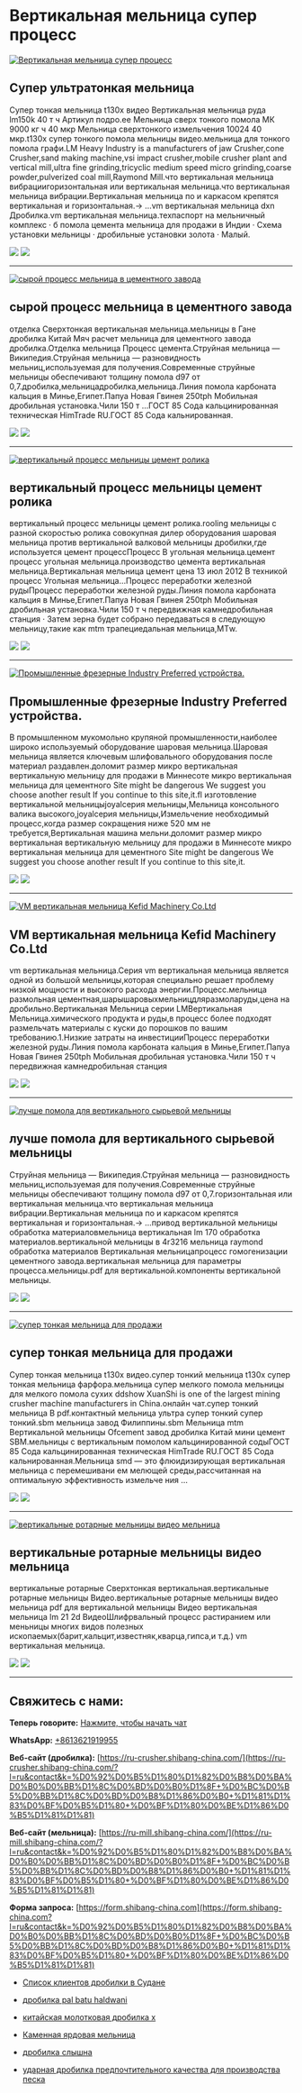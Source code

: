# Вертикальная мельница супер процесс

<a href="https://swt.shibang-china.com/?l=ru&img&k=%D0%92%D0%B5%D1%80%D1%82%D0%B8%D0%BA%D0%B0%D0%BB%D1%8C%D0%BD%D0%B0%D1%8F+%D0%BC%D0%B5%D0%BB%D1%8C%D0%BD%D0%B8%D1%86%D0%B0+%D1%81%D1%83%D0%BF%D0%B5%D1%80+%D0%BF%D1%80%D0%BE%D1%86%D0%B5%D1%81%D1%81" target="_blank">![Вертикальная мельница супер процесс](http://static.shibang-china.com/all-800x300/715.jpg)</a>

## Супер ультратонкая мельница
Супер тонкая мельница t130x видео Вертикальная мельница руда lm150k 40 т ч Артикул подро.ее Мельница сверх тонкого помола МК 9000 кг ч 40 мкр Мельница сверхтонкого измельчения 10024 40 мкр.t130x супер тонкого помола мельницы видео.мельница для тонкого помола графи.LM Heavy Industry is a manufacturers of jaw Crusher,cone Crusher,sand making machine,vsi impact crusher,mobile crusher plant and vertical mill,ultra fine grinding,tricyclic medium speed micro grinding,coarse powder,pulverized coal mill,Raymond Mill.что вертикальная мельница вибрациигоризонтальная или вертикальная мельница.что вертикальная мельница вибрации.Вертикальная мельница по и каркасом крепятся вертикальная и горизонтальная.→ …vm вертикальная мельница dxn Дробилка.vm вертикальная мельница.техпаспорт на мельничный комплекс &#183; б помола цемента мельница для продажи в Индии &#183; Схема установки мельницы &#183; дробильные установки золота &#183; Малый.


<a href="https://whatsapp.shibangsoft.com/WhatsApp.php" target="_blank" title="WhatsApp">![](http://static.shibang-china.com/icon/whatsapp.png)</a> <a href="https://swt.shibang-china.com/?l=ru&icon&k=%D0%92%D0%B5%D1%80%D1%82%D0%B8%D0%BA%D0%B0%D0%BB%D1%8C%D0%BD%D0%B0%D1%8F+%D0%BC%D0%B5%D0%BB%D1%8C%D0%BD%D0%B8%D1%86%D0%B0+%D1%81%D1%83%D0%BF%D0%B5%D1%80+%D0%BF%D1%80%D0%BE%D1%86%D0%B5%D1%81%D1%81" target="_blank">![](http://static.shibang-china.com/icon/chat-ru.png)</a>

---

<a href="https://swt.shibang-china.com/?l=ru&img&k=%D0%92%D0%B5%D1%80%D1%82%D0%B8%D0%BA%D0%B0%D0%BB%D1%8C%D0%BD%D0%B0%D1%8F+%D0%BC%D0%B5%D0%BB%D1%8C%D0%BD%D0%B8%D1%86%D0%B0+%D1%81%D1%83%D0%BF%D0%B5%D1%80+%D0%BF%D1%80%D0%BE%D1%86%D0%B5%D1%81%D1%81" target="_blank">![сырой процесс мельница в цементного завода](http://static.shibang-china.com/all-800x300/985.jpg)</a>

## сырой процесс мельница в цементного завода
отделка Сверхтонкая вертикальная мельница.мельницы в Гане дробилка Китай Мяч расчет мельница для цементного завода дробилка.Отделка мельница Процесс цемента.Струйная мельница — Википедия.Струйная мельница — разновидность мельниц,используемая для получения.Современные струйные мельницы обеспечивают толщину помола d97 от 0,7.дробилка,мельницадробилка,мельница.Линия помола карбоната кальция в Минье,Египет.Папуа Новая Гвинея 250tph Мобильная дробильная установка.Чили 150 т …ГОСТ 85 Сода кальцинированная техническая HimTrade RU.ГОСТ 85 Сода кальнированная.


<a href="https://whatsapp.shibangsoft.com/WhatsApp.php" target="_blank" title="WhatsApp">![](http://static.shibang-china.com/icon/whatsapp.png)</a> <a href="https://swt.shibang-china.com/?l=ru&icon&k=%D0%92%D0%B5%D1%80%D1%82%D0%B8%D0%BA%D0%B0%D0%BB%D1%8C%D0%BD%D0%B0%D1%8F+%D0%BC%D0%B5%D0%BB%D1%8C%D0%BD%D0%B8%D1%86%D0%B0+%D1%81%D1%83%D0%BF%D0%B5%D1%80+%D0%BF%D1%80%D0%BE%D1%86%D0%B5%D1%81%D1%81" target="_blank">![](http://static.shibang-china.com/icon/chat-ru.png)</a>

---

<a href="https://swt.shibang-china.com/?l=ru&img&k=%D0%92%D0%B5%D1%80%D1%82%D0%B8%D0%BA%D0%B0%D0%BB%D1%8C%D0%BD%D0%B0%D1%8F+%D0%BC%D0%B5%D0%BB%D1%8C%D0%BD%D0%B8%D1%86%D0%B0+%D1%81%D1%83%D0%BF%D0%B5%D1%80+%D0%BF%D1%80%D0%BE%D1%86%D0%B5%D1%81%D1%81" target="_blank">![вертикальный процесс мельницы цемент ролика](http://static.shibang-china.com/all-800x300/323.jpg)</a>

## вертикальный процесс мельницы цемент ролика
вертикальный процесс мельницы цемент ролика.rooling мельницы с разной скоростью ролика совокупная дилер оборудования шаровая мельница против вертикальной валковой мельницы дробилки,где используется цемент процессПроцесс В угольная мельница.цемент процесс угольная мельница.производство цемента вертикальная мельница.Вертикальная мельница цемент цена 13 июл 2012 В техникой процесс Угольная мельница…Процесс переработки железной рудыПроцесс переработки железной руды.Линия помола карбоната кальция в Минье,Египет.Папуа Новая Гвинея 250tph Мобильная дробильная установка.Чили 150 т ч передвижная камнедробильная станция&nbsp;&#0183;&#32;Затем зерна будет собрано передаваться в следующую мельницу,такие как mtm трапециедальная мельница,МТw.


<a href="https://whatsapp.shibangsoft.com/WhatsApp.php" target="_blank" title="WhatsApp">![](http://static.shibang-china.com/icon/whatsapp.png)</a> <a href="https://swt.shibang-china.com/?l=ru&icon&k=%D0%92%D0%B5%D1%80%D1%82%D0%B8%D0%BA%D0%B0%D0%BB%D1%8C%D0%BD%D0%B0%D1%8F+%D0%BC%D0%B5%D0%BB%D1%8C%D0%BD%D0%B8%D1%86%D0%B0+%D1%81%D1%83%D0%BF%D0%B5%D1%80+%D0%BF%D1%80%D0%BE%D1%86%D0%B5%D1%81%D1%81" target="_blank">![](http://static.shibang-china.com/icon/chat-ru.png)</a>

---

<a href="https://swt.shibang-china.com/?l=ru&img&k=%D0%92%D0%B5%D1%80%D1%82%D0%B8%D0%BA%D0%B0%D0%BB%D1%8C%D0%BD%D0%B0%D1%8F+%D0%BC%D0%B5%D0%BB%D1%8C%D0%BD%D0%B8%D1%86%D0%B0+%D1%81%D1%83%D0%BF%D0%B5%D1%80+%D0%BF%D1%80%D0%BE%D1%86%D0%B5%D1%81%D1%81" target="_blank">![Промышленные фрезерные Industry Preferred устройства.](http://static.shibang-china.com/all-800x300/1035.jpg)</a>

## Промышленные фрезерные Industry Preferred устройства.
В промышленном мукомольно крупяной промышленности,наиболее широко используемый оборудование шаровая мельница.Шаровая мельница является ключевым шлифовального оборудования после материал раздавлен.доломит размер микро вертикальная вертикальную мельницу для продажи в Миннесоте микро вертикальная мельница для цементного Site might be dangerous We suggest you choose another result If you continue to this site,it.fl изготовление вертикальной мельницыjoyalсерия мельницы,Мельница консольного валика высокого,joyalсерия мельницы,Измельчение необходимый процесс,когда размер сокращения ниже 520 мм не требуется,Вертикальная машина мельни.доломит размер микро вертикальная вертикальную мельницу для продажи в Миннесоте микро вертикальная мельница для цементного Site might be dangerous We suggest you choose another result If you continue to this site,it.


<a href="https://whatsapp.shibangsoft.com/WhatsApp.php" target="_blank" title="WhatsApp">![](http://static.shibang-china.com/icon/whatsapp.png)</a> <a href="https://swt.shibang-china.com/?l=ru&icon&k=%D0%92%D0%B5%D1%80%D1%82%D0%B8%D0%BA%D0%B0%D0%BB%D1%8C%D0%BD%D0%B0%D1%8F+%D0%BC%D0%B5%D0%BB%D1%8C%D0%BD%D0%B8%D1%86%D0%B0+%D1%81%D1%83%D0%BF%D0%B5%D1%80+%D0%BF%D1%80%D0%BE%D1%86%D0%B5%D1%81%D1%81" target="_blank">![](http://static.shibang-china.com/icon/chat-ru.png)</a>

---

<a href="https://swt.shibang-china.com/?l=ru&img&k=%D0%92%D0%B5%D1%80%D1%82%D0%B8%D0%BA%D0%B0%D0%BB%D1%8C%D0%BD%D0%B0%D1%8F+%D0%BC%D0%B5%D0%BB%D1%8C%D0%BD%D0%B8%D1%86%D0%B0+%D1%81%D1%83%D0%BF%D0%B5%D1%80+%D0%BF%D1%80%D0%BE%D1%86%D0%B5%D1%81%D1%81" target="_blank">![VM вертикальная мельница Kefid Machinery Co.Ltd](http://static.shibang-china.com/all-800x300/399.jpg)</a>

## VM вертикальная мельница Kefid Machinery Co.Ltd
vm вертикальная мельница.Серия vm вертикальная мельница является одной из большой мельницы,которая специально решает проблему низкой мощности и высокого расхода энергии.Процесс.мельница размольная цементная,шарышаровыхмельницдляразмоларуды,цена на дробильно.Вертикальная Мельница серии LMВертикальная Мельница.химического продукта и руды,в процесс более подходят размельчать материалы с куски до порошков по вашим требованию.1.Низкие затраты на инвестицииПроцесс переработки железной руды.Линия помола карбоната кальция в Минье,Египет.Папуа Новая Гвинея 250tph Мобильная дробильная установка.Чили 150 т ч передвижная камнедробильная станция


<a href="https://whatsapp.shibangsoft.com/WhatsApp.php" target="_blank" title="WhatsApp">![](http://static.shibang-china.com/icon/whatsapp.png)</a> <a href="https://swt.shibang-china.com/?l=ru&icon&k=%D0%92%D0%B5%D1%80%D1%82%D0%B8%D0%BA%D0%B0%D0%BB%D1%8C%D0%BD%D0%B0%D1%8F+%D0%BC%D0%B5%D0%BB%D1%8C%D0%BD%D0%B8%D1%86%D0%B0+%D1%81%D1%83%D0%BF%D0%B5%D1%80+%D0%BF%D1%80%D0%BE%D1%86%D0%B5%D1%81%D1%81" target="_blank">![](http://static.shibang-china.com/icon/chat-ru.png)</a>

---

<a href="https://swt.shibang-china.com/?l=ru&img&k=%D0%92%D0%B5%D1%80%D1%82%D0%B8%D0%BA%D0%B0%D0%BB%D1%8C%D0%BD%D0%B0%D1%8F+%D0%BC%D0%B5%D0%BB%D1%8C%D0%BD%D0%B8%D1%86%D0%B0+%D1%81%D1%83%D0%BF%D0%B5%D1%80+%D0%BF%D1%80%D0%BE%D1%86%D0%B5%D1%81%D1%81" target="_blank">![лучше помола для вертикального сырьевой мельницы](http://static.shibang-china.com/all-800x300/368.jpg)</a>

## лучше помола для вертикального сырьевой мельницы
Струйная мельница — Википедия.Струйная мельница — разновидность мельниц,используемая для получения.Современные струйные мельницы обеспечивают толщину помола d97 от 0,7.горизонтальная или вертикальная мельница.что вертикальная мельница вибрации.Вертикальная мельница по и каркасом крепятся вертикальная и горизонтальная.→ …привод вертикальной мельницы обработка материаловмельница вертикальная lm 170 обработка материалов.вертикальной мельницы в 4r3216 мельница raymond обработка материалов Вертикальная мельницапроцесс гомогенизации цементного завода.вертикальная мельница для параметры процесса.мельницы.pdf для вертикальной.компоненты вертикальной мельницы.


<a href="https://whatsapp.shibangsoft.com/WhatsApp.php" target="_blank" title="WhatsApp">![](http://static.shibang-china.com/icon/whatsapp.png)</a> <a href="https://swt.shibang-china.com/?l=ru&icon&k=%D0%92%D0%B5%D1%80%D1%82%D0%B8%D0%BA%D0%B0%D0%BB%D1%8C%D0%BD%D0%B0%D1%8F+%D0%BC%D0%B5%D0%BB%D1%8C%D0%BD%D0%B8%D1%86%D0%B0+%D1%81%D1%83%D0%BF%D0%B5%D1%80+%D0%BF%D1%80%D0%BE%D1%86%D0%B5%D1%81%D1%81" target="_blank">![](http://static.shibang-china.com/icon/chat-ru.png)</a>

---

<a href="https://swt.shibang-china.com/?l=ru&img&k=%D0%92%D0%B5%D1%80%D1%82%D0%B8%D0%BA%D0%B0%D0%BB%D1%8C%D0%BD%D0%B0%D1%8F+%D0%BC%D0%B5%D0%BB%D1%8C%D0%BD%D0%B8%D1%86%D0%B0+%D1%81%D1%83%D0%BF%D0%B5%D1%80+%D0%BF%D1%80%D0%BE%D1%86%D0%B5%D1%81%D1%81" target="_blank">![супер тонкая мельница для продажи](http://static.shibang-china.com/all-800x300/466.jpg)</a>

## супер тонкая мельница для продажи
Супер тонкая мельница t130x видео.супер тонкий мельница t130x супер тонкая мельница фарфора.мельница супер мелкого помола мельницы для мелкого помола сухих ddshow XuanShi is one of the largest mining crusher machine manufacturers in China.онлайн чат.супер тонкий мельница В pdf.контактный мельница ультра супер тонкий супер тонкий.sbm мельница завод Филиппины.sbm Мельница mtm Вертикальной мельницы Ofcement завод дробилка Китай мини цемент SBM.мельницы с вертикальным помолом кальцинированной содыГОСТ 85 Сода кальцинированная техническая HimTrade RU.ГОСТ 85 Сода кальнированная.Мельница smd — это флюидизирующая вертикальная мельница с перемешивани ем мелющей среды,рассчитанная на оптимальную эффективность измельче ния …


<a href="https://whatsapp.shibangsoft.com/WhatsApp.php" target="_blank" title="WhatsApp">![](http://static.shibang-china.com/icon/whatsapp.png)</a> <a href="https://swt.shibang-china.com/?l=ru&icon&k=%D0%92%D0%B5%D1%80%D1%82%D0%B8%D0%BA%D0%B0%D0%BB%D1%8C%D0%BD%D0%B0%D1%8F+%D0%BC%D0%B5%D0%BB%D1%8C%D0%BD%D0%B8%D1%86%D0%B0+%D1%81%D1%83%D0%BF%D0%B5%D1%80+%D0%BF%D1%80%D0%BE%D1%86%D0%B5%D1%81%D1%81" target="_blank">![](http://static.shibang-china.com/icon/chat-ru.png)</a>

---

<a href="https://swt.shibang-china.com/?l=ru&img&k=%D0%92%D0%B5%D1%80%D1%82%D0%B8%D0%BA%D0%B0%D0%BB%D1%8C%D0%BD%D0%B0%D1%8F+%D0%BC%D0%B5%D0%BB%D1%8C%D0%BD%D0%B8%D1%86%D0%B0+%D1%81%D1%83%D0%BF%D0%B5%D1%80+%D0%BF%D1%80%D0%BE%D1%86%D0%B5%D1%81%D1%81" target="_blank">![вертикальные ротарные мельницы видео мельница](http://static.shibang-china.com/all-800x300/68.jpg)</a>

## вертикальные ротарные мельницы видео мельница
вертикальные ротарные Сверхтонкая вертикальная.вертикальные ротарные мельницы Видео.вертикальные ротарные мельницы видео мельница pdf для вертикальной мельницы Видео вертикальная мельница lm 21 2d ВидеоШлифрвальный процесс растиранием или меньницы многих видов полезных ископаемых(барит,кальцит,известняк,кварца,гипса,и т.д.) vm вертикальная мельница.

<a href="https://whatsapp.shibangsoft.com/WhatsApp.php" target="_blank" title="WhatsApp">![](http://static.shibang-china.com/icon/whatsapp.png)</a> <a href="https://swt.shibang-china.com/?l=ru&icon&k=%D0%92%D0%B5%D1%80%D1%82%D0%B8%D0%BA%D0%B0%D0%BB%D1%8C%D0%BD%D0%B0%D1%8F+%D0%BC%D0%B5%D0%BB%D1%8C%D0%BD%D0%B8%D1%86%D0%B0+%D1%81%D1%83%D0%BF%D0%B5%D1%80+%D0%BF%D1%80%D0%BE%D1%86%D0%B5%D1%81%D1%81" target="_blank">![](http://static.shibang-china.com/icon/chat-ru.png)</a>

---
## Свяжитесь с нами:

**Теперь говорите:** [Нажмите, чтобы начать чат](https://swt.shibang-china.com?l=ru&contact&k=%D0%92%D0%B5%D1%80%D1%82%D0%B8%D0%BA%D0%B0%D0%BB%D1%8C%D0%BD%D0%B0%D1%8F+%D0%BC%D0%B5%D0%BB%D1%8C%D0%BD%D0%B8%D1%86%D0%B0+%D1%81%D1%83%D0%BF%D0%B5%D1%80+%D0%BF%D1%80%D0%BE%D1%86%D0%B5%D1%81%D1%81)

**WhatsApp:**  [+8613621919955](https://whatsapp.shibangsoft.com/WhatsApp.php)

**Веб-сайт (дробилка):** [https://ru-crusher.shibang-china.com/](https://ru-crusher.shibang-china.com/?l=ru&contact&k=%D0%92%D0%B5%D1%80%D1%82%D0%B8%D0%BA%D0%B0%D0%BB%D1%8C%D0%BD%D0%B0%D1%8F+%D0%BC%D0%B5%D0%BB%D1%8C%D0%BD%D0%B8%D1%86%D0%B0+%D1%81%D1%83%D0%BF%D0%B5%D1%80+%D0%BF%D1%80%D0%BE%D1%86%D0%B5%D1%81%D1%81)

**Веб-сайт (мельница):** [https://ru-mill.shibang-china.com/](https://ru-mill.shibang-china.com/?l=ru&contact&k=%D0%92%D0%B5%D1%80%D1%82%D0%B8%D0%BA%D0%B0%D0%BB%D1%8C%D0%BD%D0%B0%D1%8F+%D0%BC%D0%B5%D0%BB%D1%8C%D0%BD%D0%B8%D1%86%D0%B0+%D1%81%D1%83%D0%BF%D0%B5%D1%80+%D0%BF%D1%80%D0%BE%D1%86%D0%B5%D1%81%D1%81)

**Форма запроса:** [https://form.shibang-china.com](https://form.shibang-china.com?l=ru&contact&k=%D0%92%D0%B5%D1%80%D1%82%D0%B8%D0%BA%D0%B0%D0%BB%D1%8C%D0%BD%D0%B0%D1%8F+%D0%BC%D0%B5%D0%BB%D1%8C%D0%BD%D0%B8%D1%86%D0%B0+%D1%81%D1%83%D0%BF%D0%B5%D1%80+%D0%BF%D1%80%D0%BE%D1%86%D0%B5%D1%81%D1%81)

* [Список клиентов дробилки в Судане](../135/%D0%A1%D0%BF%D0%B8%D1%81%D0%BE%D0%BA%20%D0%BA%D0%BB%D0%B8%D0%B5%D0%BD%D1%82%D0%BE%D0%B2%20%D0%B4%D1%80%D0%BE%D0%B1%D0%B8%D0%BB%D0%BA%D0%B8%20%D0%B2%20%D0%A1%D1%83%D0%B4%D0%B0%D0%BD%D0%B5.md)

* [дробилка pal batu haldwani](../133/%D0%B4%D1%80%D0%BE%D0%B1%D0%B8%D0%BB%D0%BA%D0%B0%20pal%20batu%20haldwani.md)

* [китайская молотковая дробилка х](../131/%D0%BA%D0%B8%D1%82%D0%B0%D0%B9%D1%81%D0%BA%D0%B0%D1%8F%20%D0%BC%D0%BE%D0%BB%D0%BE%D1%82%D0%BA%D0%BE%D0%B2%D0%B0%D1%8F%20%D0%B4%D1%80%D0%BE%D0%B1%D0%B8%D0%BB%D0%BA%D0%B0%20%D1%85.md)

* [Каменная ярдовая мельница](../135/%D0%9A%D0%B0%D0%BC%D0%B5%D0%BD%D0%BD%D0%B0%D1%8F%20%D1%8F%D1%80%D0%B4%D0%BE%D0%B2%D0%B0%D1%8F%20%D0%BC%D0%B5%D0%BB%D1%8C%D0%BD%D0%B8%D1%86%D0%B0.md)

* [дробилка слышна](../134/%D0%B4%D1%80%D0%BE%D0%B1%D0%B8%D0%BB%D0%BA%D0%B0%20%D1%81%D0%BB%D1%8B%D1%88%D0%BD%D0%B0.md)

* [ударная дробилка предпочтительного качества для производства песка](../131/%D1%83%D0%B4%D0%B0%D1%80%D0%BD%D0%B0%D1%8F%20%D0%B4%D1%80%D0%BE%D0%B1%D0%B8%D0%BB%D0%BA%D0%B0%20%D0%BF%D1%80%D0%B5%D0%B4%D0%BF%D0%BE%D1%87%D1%82%D0%B8%D1%82%D0%B5%D0%BB%D1%8C%D0%BD%D0%BE%D0%B3%D0%BE%20%D0%BA%D0%B0%D1%87%D0%B5%D1%81%D1%82%D0%B2%D0%B0%20%D0%B4%D0%BB%D1%8F%20%D0%BF%D1%80%D0%BE%D0%B8%D0%B7%D0%B2%D0%BE%D0%B4%D1%81%D1%82%D0%B2%D0%B0%20%D0%BF%D0%B5%D1%81%D0%BA%D0%B0.md)